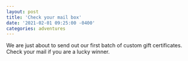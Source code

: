 ```yaml
---
layout: post
title: 'Check your mail box'
date: '2021-02-01 09:25:00 -0400'
categories: adventures
---
```


We are just about to send out our first batch of custom gift certificates. Check your mail if you are a lucky winner.  